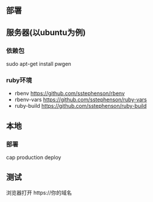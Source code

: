 部署
---------
## 服务器(以ubuntu为例)
### 依赖包
  sudo apt-get install pwgen
### ruby环境
 * rbenv https://github.com/sstephenson/rbenv
 * rbenv-vars  https://github.com/sstephenson/ruby-vars
 * ruby-build https://github.com/sstephenson/ruby-build

## 本地
### 部署
  cap production deploy


## 测试
浏览器打开 https://你的域名
